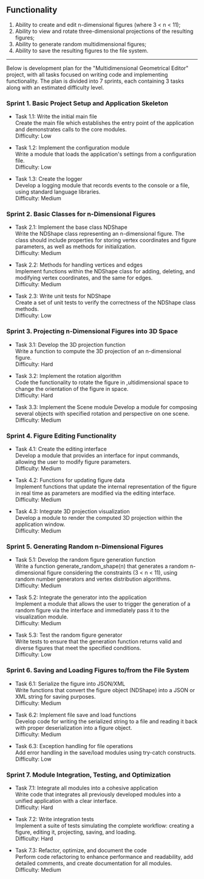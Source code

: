 ## Functionality
1. Ability to create and edit n-dimensional figures (where 3 < n < 11);
2. Ability to view and rotate three-dimensional projections of the resulting figures;
3. Ability to generate random multidimensional figures;
4. Ability to save the resulting figures to the file system.
---
Below is development plan for the "Multidimensional Geometrical Editor" project, with all tasks focused on writing code and implementing functionality. The plan is divided into 7 sprints, each containing 3 tasks along with an estimated difficulty level.

### Sprint 1. Basic Project Setup and Application Skeleton
* Task 1.1: Write the initial main file  
Create the main file which establishes the entry point of the application and demonstrates calls to the core modules.  
Difficulty: Low

* Task 1.2: Implement the configuration module  
Write a module that loads the application's settings from a configuration file.  
Difficulty: Low

* Task 1.3: Create the logger  
Develop a logging module that records events to the console or a file, using standard language libraries.  
Difficulty: Medium

### Sprint 2. Basic Classes for n-Dimensional Figures
* Task 2.1: Implement the base class NDShape  
Write the NDShape class representing an n-dimensional figure. The class should include properties for storing vertex coordinates and figure parameters, as well as methods for initialization.  
Difficulty: Medium

* Task 2.2: Methods for handling vertices and edges  
Implement functions within the NDShape class for adding, deleting, and modifying vertex coordinates, and the same for edges.  
Difficulty: Medium

* Task 2.3: Write unit tests for NDShape  
Create a set of unit tests to verify the correctness of the NDShape class methods.  
Difficulty: Low

### Sprint 3. Projecting n-Dimensional Figures into 3D Space
* Task 3.1: Develop the 3D projection function  
Write a function to compute the 3D projection of an n-dimensional figure.  
Difficulty: Hard

* Task 3.2: Implement the rotation algorithm  
Code the functionality to rotate the figure in ,ultidimensional space to change the orientation of the figure in space.  
Difficulty: Hard

* Task 3.3: Implement the Scene module
Develop a module for composing several objects with specified rotation and perspective on one scene.  
Difficulty: Medium

### Sprint 4. Figure Editing Functionality
* Task 4.1: Create the editing interface  
Develop a module that provides an interface for input commands, allowing the user to modify figure parameters.  
Difficulty: Medium

* Task 4.2: Functions for updating figure data  
Implement functions that update the internal representation of the figure in real time as parameters are modified via the editing interface.  
Difficulty: Medium

* Task 4.3: Integrate 3D projection visualization  
Develop a module to render the computed 3D projection within the application window.  
Difficulty: Medium

### Sprint 5. Generating Random n-Dimensional Figures
* Task 5.1: Develop the random figure generation function  
Write a function generate_random_shape(n) that generates a random n-dimensional figure considering the constraints (3 < n < 11), using random number generators and vertex distribution algorithms.  
Difficulty: Medium

* Task 5.2: Integrate the generator into the application  
Implement a module that allows the user to trigger the generation of a random figure via the interface and immediately pass it to the visualization module.  
Difficulty: Medium

* Task 5.3: Test the random figure generator  
Write tests to ensure that the generation function returns valid and diverse figures that meet the specified conditions.  
Difficulty: Low

### Sprint 6. Saving and Loading Figures to/from the File System
* Task 6.1: Serialize the figure into JSON/XML  
Write functions that convert the figure object (NDShape) into a JSON or XML string for saving purposes.  
Difficulty: Medium

* Task 6.2: Implement file save and load functions  
Develop code for writing the serialized string to a file and reading it back with proper deserialization into a figure object.  
Difficulty: Medium

* Task 6.3: Exception handling for file operations  
Add error handling in the save/load modules using try-catch constructs.  
Difficulty: Low

### Sprint 7. Module Integration, Testing, and Optimization
* Task 7.1: Integrate all modules into a cohesive application  
Write code that integrates all previously developed modules into a unified application with a clear interface.  
Difficulty: Hard

* Task 7.2: Write integration tests  
Implement a suite of tests simulating the complete workflow: creating a figure, editing it, projecting, saving, and loading.  
Difficulty: Hard

* Task 7.3: Refactor, optimize, and document the code  
Perform code refactoring to enhance performance and readability, add detailed comments, and create documentation for all modules.  
Difficulty: Medium
